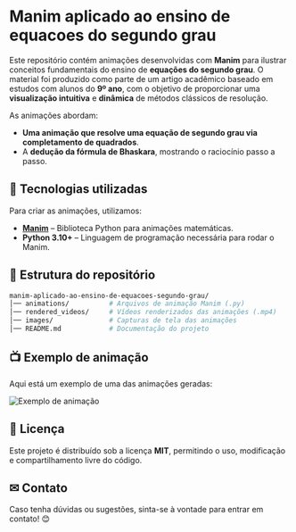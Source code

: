 # Manim aplicado ao ensino de equacoes do segundo grau  

Este repositório contém animações desenvolvidas com **Manim** para ilustrar conceitos fundamentais do ensino de **equações do segundo grau**. O material foi produzido como parte de um artigo acadêmico baseado em estudos com alunos do **9º ano**, com o objetivo de proporcionar uma **visualização intuitiva** e **dinâmica** de métodos clássicos de resolução.  

As animações abordam:  
- **Uma animação que resolve uma equação de segundo grau via completamento de quadrados**. 
- A **dedução da fórmula de Bhaskara**, mostrando o raciocínio passo a passo.  

## 🔧 Tecnologias utilizadas  
Para criar as animações, utilizamos:  
- [**Manim**](https://docs.manim.community/) – Biblioteca Python para animações matemáticas.  
- **Python 3.10+** – Linguagem de programação necessária para rodar o Manim.  

## 📂 Estrutura do repositório  
```bash
manim-aplicado-ao-ensino-de-equacoes-segundo-grau/
│── animations/          # Arquivos de animação Manim (.py)
│── rendered_videos/     # Vídeos renderizados das animações (.mp4)
│── images/              # Capturas de tela das animações
│── README.md            # Documentação do projeto
```

## 📺 Exemplo de animação  
Aqui está um exemplo de uma das animações geradas:  

![Exemplo de animação](images/exemplo.gif)  

## 📜 Licença  
Este projeto é distribuído sob a licença **MIT**, permitindo o uso, modificação e compartilhamento livre do código.  

## ✉ Contato  
Caso tenha dúvidas ou sugestões, sinta-se à vontade para entrar em contato! 😊  
